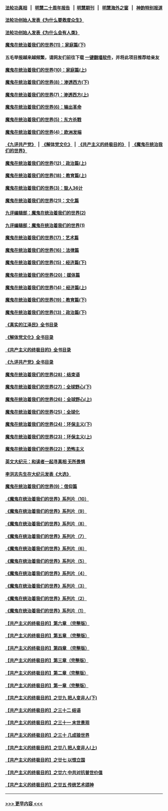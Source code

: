 #### [法轮功真相](https://github.com/gfw-breaker/truth/blob/master/README.md?t=0) &nbsp;&nbsp;|&nbsp;&nbsp; [明慧二十周年报告](https://github.com/gfw-breaker/mh-reports/blob/master/README.md?t=0) &nbsp;&nbsp;|&nbsp;&nbsp;[明慧期刊](https://github.com/gfw-breaker/mh-qikan) &nbsp;&nbsp;|&nbsp;&nbsp; [明慧海外之窗](https://github.com/gfw-breaker/mh-news/blob/master/README.md?t=0) &nbsp;&nbsp;|&nbsp;&nbsp; [神韵特别报道](https://github.com/gfw-breaker/mh-news/blob/master/shenyun.md?t=0)
#### [法轮功创始人发表《为什么要救度众生》](../pages/nsc422/n13975246.md?t=07012143) 
#### [法轮功创始人发表《为什么会有人类》](../pages/nsc422/n13912117.md?t=07012143) 
#### [魔鬼在统治着我们的世界(11)：家庭篇(下)](../pages/nsc422/n10440961.md?t=07012143) 
#### 五毛举报越来越频繁，请网友们前往下载 [一键翻墙软件](https://github.com/gfw-breaker/ssr-accounts)，并将此项目推荐给亲友
#### [魔鬼在统治着我们的世界(10)：家庭篇(上)](../pages/nsc422/n10435448.md?t=07012143) 
#### [魔鬼在统治着我们的世界(8)：渗透西方(下)](../pages/nsc422/n10429603.md?t=07012143) 
#### [魔鬼在统治着我们的世界(7)：渗透西方(上)](../pages/nsc422/n10426013.md?t=07012143) 
#### [魔鬼在统治着我们的世界(6)：输出革命](../pages/nsc422/n10421536.md?t=07012143) 
#### [魔鬼在统治着我们的世界(5)：东方杀戮](../pages/nsc422/n10417707.md?t=07012143) 
#### [魔鬼在统治着我们的世界(4)：欧洲发端](../pages/nsc422/n10414890.md?t=07012143) 
#### [《九评共产党》](https://github.com/begood0513/9ping.md/blob/master/README.md) &nbsp;|&nbsp; [《解体党文化》](../../../../jtdwh.md/blob/master/README.md)  &nbsp;|&nbsp; [《共产主义的终极目的》](../../../../gczydzjmd.md/blob/master/README.md) &nbsp;|&nbsp; [《魔鬼在统治我们的世界》](../../../../mgztzwmdsj.md/blob/master/README.md) 
#### [魔鬼在统治着我们的世界(12)：政治篇(上)](../pages/nsc422/n10444576.md?t=07012143) 
#### [魔鬼在统治着我们的世界(18)：教育篇(上)](../pages/nsc422/n10526970.md?t=07012143) 
#### [魔鬼在统治着我们的世界(3)：毁人36计](../pages/nsc422/n10411583.md?t=07012143) 
#### [魔鬼在统治着我们的世界(21)：文化篇](../pages/nsc422/n10597706.md?t=07012143) 
#### [九评编辑部：魔鬼在统治着我们的世界(2)](../pages/nsc422/n10410036.md?t=07012143) 
#### [九评编辑部：魔鬼在统治着我们的世界(1)](../pages/nsc422/n10406825.md?t=07012143) 
#### [魔鬼在统治着我们的世界(17)：艺术篇](../pages/nsc422/n10499093.md?t=07012143) 
#### [魔鬼在统治着我们的世界(16)：法律篇](../pages/nsc422/n10485969.md?t=07012143) 
#### [魔鬼在统治着我们的世界(15)：经济篇(下)](../pages/nsc422/n10469975.md?t=07012143) 
#### [魔鬼在统治着我们的世界(20)：媒体篇](../pages/nsc422/n10586579.md?t=07012143) 
#### [魔鬼在统治着我们的世界(14)：经济篇(上)](../pages/nsc422/n10457370.md?t=07012143) 
#### [魔鬼在统治着我们的世界(19)：教育篇(下)](../pages/nsc422/n10564808.md?t=07012143) 
#### [魔鬼在统治着我们的世界(13)：政治篇(下)](../pages/nsc422/n10448270.md?t=07012143) 
#### [《真实的江泽民》全书目录](../pages/nsc422/n13721399.md?t=07012143) 
#### [《解体党文化》全书目录](../pages/nsc422/n13721157.md?t=07012143) 
#### [《共产主义的终极目的》全书目录](../pages/nsc422/n13721048.md?t=07012143) 
#### [《九评共产党》全书目录](../pages/nsc422/n13708085.md?t=07012143) 
#### [魔鬼在统治着我们的世界(28)：结束语](../pages/nsc422/n10936246.md?t=07012143) 
#### [魔鬼在统治着我们的世界(27)：全球野心(下)](../pages/nsc422/n10928319.md?t=07012143) 
#### [魔鬼在统治着我们的世界(26)：全球野心(上)](../pages/nsc422/n10900318.md?t=07012143) 
#### [魔鬼在统治着我们的世界(25)：全球化](../pages/nsc422/n10788205.md?t=07012143) 
#### [魔鬼在统治着我们的世界(24)：环保主义(下)](../pages/nsc422/n10695307.md?t=07012143) 
#### [魔鬼在统治着我们的世界(23)：环保主义(上)](../pages/nsc422/n10688613.md?t=07012143) 
#### [魔鬼在统治着我们的世界(22)：恐怖主义](../pages/nsc422/n10614727.md?t=07012143) 
#### [英文大纪元：和读者一起寻真相 无所畏惧](../pages/nsc422/n12542027.md?t=07012143) 
#### [李洪志先生在大纪元发表《大选》](../pages/nsc422/n12534746.md?t=07012143) 
#### [魔鬼在统治着我们的世界(9)：信仰篇](../pages/nsc422/n10432159.md?t=07012143) 
#### [《魔鬼在统治着我们的世界》系列片（10）](../pages/nsc422/n12292670.md?t=07012143) 
#### [《魔鬼在统治着我们的世界》系列片（9）](../pages/nsc422/n12290859.md?t=07012143) 
#### [《魔鬼在统治着我们的世界》系列片（8）](../pages/nsc422/n12287445.md?t=07012143) 
#### [《魔鬼在统治着我们的世界》系列片（7）](../pages/nsc422/n12283425.md?t=07012143) 
#### [《魔鬼在统治着我们的世界》系列片（6）](../pages/nsc422/n12282314.md?t=07012143) 
#### [《魔鬼在统治着我们的世界》系列片（5）](../pages/nsc422/n12281419.md?t=07012143) 
#### [《魔鬼在统治着我们的世界》系列片（4）](../pages/nsc422/n12274024.md?t=07012143) 
#### [《魔鬼在统治着我们的世界》系列片（3）](../pages/nsc422/n12271322.md?t=07012143) 
#### [《魔鬼在统治着我们的世界》系列片（2）](../pages/nsc422/n12269049.md?t=07012143) 
#### [《魔鬼在统治着我们的世界》系列片（1）](../pages/nsc422/n12267575.md?t=07012143) 
#### [【共产主义的终极目的】第六章 （完整版）](../pages/nsc422/n11428913.md?t=07012143) 
#### [【共产主义的终极目的】第五章 （完整版）](../pages/nsc422/n11428912.md?t=07012143) 
#### [【共产主义的终极目的】第四章 （完整版）](../pages/nsc422/n11428907.md?t=07012143) 
#### [【共产主义的终极目的】第三章（完整版）](../pages/nsc422/n11428848.md?t=07012143) 
#### [【共产主义的终极目的】第二章（完整版）](../pages/nsc422/n11428831.md?t=07012143) 
#### [【共产主义的终极目的】第一章（完整版）](../pages/nsc422/n11417651.md?t=07012143) 
#### [【共产主义的终极目的】之廿九 把人变非人(下)](../pages/nsc422/n11344140.md?t=07012143) 
#### [【共产主义的终极目的】之三十二 结语](../pages/nsc422/n11360535.md?t=07012143) 
#### [【共产主义的终极目的】之三十一 末世景观](../pages/nsc422/n11351129.md?t=07012143) 
#### [【共产主义的终极目的】之三十 几成狼世界](../pages/nsc422/n11348280.md?t=07012143) 
#### [【共产主义的终极目的】之廿八 把人变非人(上)](../pages/nsc422/n11340492.md?t=07012143) 
#### [【共产主义的终极目的】之廿七 以恨立国](../pages/nsc422/n11336944.md?t=07012143) 
#### [【共产主义的终极目的】之廿六 中共对抗普世价值](../pages/nsc422/n11324785.md?t=07012143) 
#### [【共产主义的终极目的】之廿五 传统艺术颂神](../pages/nsc422/n11296396.md?t=07012143) 

----
#### [ >>> 更早内容 <<< ](../indexes/nsc422-earlier.md)
